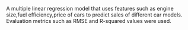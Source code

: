 A multiple linear regression model that uses features such as engine size,fuel efficiency,price of cars to predict sales of different  car models.
Evaluation metrics such as RMSE and R-squared values were used.

